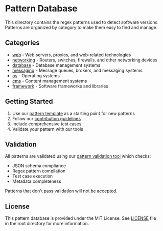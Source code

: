 # Pattern Database

This directory contains the regex patterns used to detect software versions. Patterns are organized by category to make them easy to find and manage.

## Categories

- [web](web/) - Web servers, proxies, and web-related technologies
- [networking](networking/) - Routers, switches, firewalls, and other networking devices
- [database](database/) - Database management systems
- [messaging](messaging/) - Message queues, brokers, and messaging systems
- [os](os/) - Operating systems
- [cms](cms/) - Content management systems
- [framework](framework/) - Software frameworks and libraries

## Getting Started

1. Use our [pattern template](TEMPLATE.md) as a starting point for new patterns
2. Follow our [contribution guidelines](CONTRIBUTING.md)
3. Include comprehensive test cases
4. Validate your pattern with our tools

## Validation

All patterns are validated using our [pattern validation tool](../tools/validate-pattern.py) which checks:

- JSON schema compliance
- Regex pattern compilation
- Test case execution
- Metadata completeness

Patterns that don't pass validation will not be accepted.

## License

This pattern database is provided under the MIT License. See [LICENSE](../LICENSE) file in the root directory for more information.